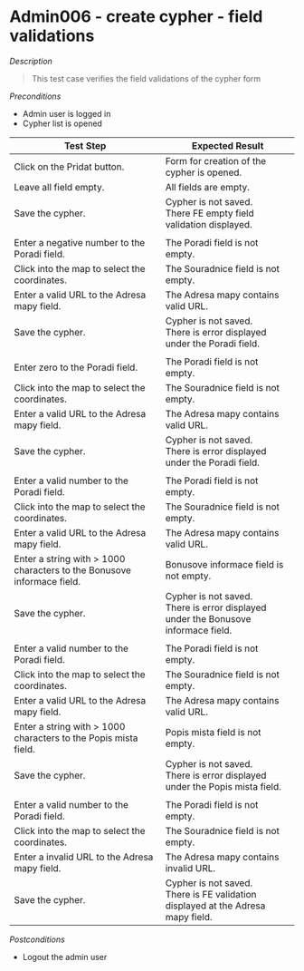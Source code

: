 # Admin006 - create cypher - field validations

*Description*
>This test case verifies the field validations of the cypher form


*Preconditions*
* Admin user is logged in
* Cypher list is opened

|Test Step|Expected Result|
|---------|---------------|
|Click on the Pridat button.|Form for creation of the cypher is opened.|
|Leave all field empty.|All fields are empty.|
|Save the cypher.|Cypher is not saved.<br>There FE empty field validation displayed.|
|||
|Enter a negative number to the Poradi field.|The Poradi field is not empty.|
|Click into the map to select the coordinates.|The Souradnice field is not empty.|
|Enter a valid URL to the Adresa mapy field.|The Adresa mapy contains valid URL.|
|Save the cypher.|Cypher is not saved.<br>There is error displayed under the Poradi field.|
|||
|Enter zero to the Poradi field.|The Poradi field is not empty.|
|Click into the map to select the coordinates.|The Souradnice field is not empty.|
|Enter a valid URL to the Adresa mapy field.|The Adresa mapy contains valid URL.|
|Save the cypher.|Cypher is not saved.<br>There is error displayed under the Poradi field.|
|||
|Enter a valid number to the Poradi field.|The Poradi field is not empty.|
|Click into the map to select the coordinates.|The Souradnice field is not empty.|
|Enter a valid URL to the Adresa mapy field.|The Adresa mapy contains valid URL.|
|Enter a string with > 1000 characters to the Bonusove informace field.|Bonusove informace field is not empty.|
|Save the cypher.|Cypher is not saved.<br>There is error displayed under the Bonusove informace field.|
|||
|Enter a valid number to the Poradi field.|The Poradi field is not empty.|
|Click into the map to select the coordinates.|The Souradnice field is not empty.|
|Enter a valid URL to the Adresa mapy field.|The Adresa mapy contains valid URL.|
|Enter a string with > 1000 characters to the Popis mista field.|Popis mista field is not empty.|
|Save the cypher.|Cypher is not saved.<br>There is error displayed under the Popis mista field.|
|||
|Enter a valid number to the Poradi field.|The Poradi field is not empty.|
|Click into the map to select the coordinates.|The Souradnice field is not empty.|
|Enter a invalid URL to the Adresa mapy field.|The Adresa mapy contains invalid URL.|
|Save the cypher.|Cypher is not saved.<br>There is FE validation displayed at the Adresa mapy field.|

*Postconditions*
* Logout the admin user
